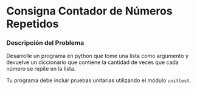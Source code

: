 # Consigna Contador de Números Repetidos

### Descripción del Problema

Desarrolle un programa en python que tome una lista como argumento y devuelve un diccionario que contiene la cantidad de veces que cada número se repite en la lista.

Tu programa debe incluir pruebas unitarias utilizando el módulo `unittest`.

